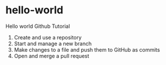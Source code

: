# hello-world
Hello world Github Tutorial

1. Create and use a repository
2. Start and manage a new branch
3. Make changes to a file and push them to GitHub as commits
4. Open and merge a pull request
